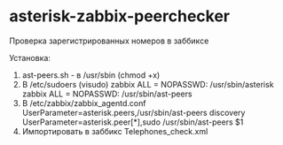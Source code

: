 # asterisk-zabbix-peerchecker
 Проверка зарегистрированных номеров в заббиксе


Установка:
 1. ast-peers.sh - в /usr/sbin (chmod +x)
 2. В /etc/sudoers (visudo)
zabbix ALL = NOPASSWD: /usr/sbin/asterisk
zabbix ALL = NOPASSWD: /usr/sbin/ast-peers
 3. В /etc/zabbix/zabbix_agentd.conf
UserParameter=asterisk.peers,/usr/sbin/ast-peers discovery
UserParameter=asterisk.peer[*],sudo /usr/sbin/ast-peers $1
 4. Импортировать в заббикс Telephones_check.xml


